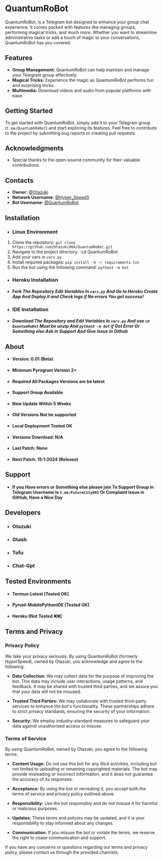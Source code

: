 # QuantumRoBot

QuantumRoBot, is a Telegram bot designed to enhance your group chat experience. It comes packed with features like managing groups, performing magical tricks, and much more. Whether you want to streamline administrative tasks or add a touch of magic to your conversations, QuantumRoBot has you covered.

## Features

- **Group Management:** QuantumRoBot can help maintain and manage your Telegram group effectively.
- **Magical Tricks:** Experience the magic as QuantumRoBot performs fun and surprising tricks.
- **Multimedia:** Download videos and audio from popular platforms with ease.

## Getting Started

To get started with QuantumRoBot, simply add it to your Telegram group (`t.me/Quantum004Bot`) and start exploring its features. Feel free to contribute to the project by submitting bug reports or creating pull requests.

## Acknowledgments

- Special thanks to the open-source community for their valuable contributions.

## Contacts

- **Owner:** [@Otazuki](https://t.me/Otazuki)
- **Network Username:** [@Hyper_Speed0](https://t.me/Hyper_Speed0)
- **Bot Username:** [@QuantumRoBot](https://t.me/Quantum004Bot)

## Installation

- ### Linux Environment
1. Clone the repository: `git clone https://github.com/Otazuki004/QuantumRoBot.git`
2. Navigate to the project directory: `cd QuantumRoBot
3. Add your vars in `vars.py`
5. Install required packages: `pip install -U -r requirements.txt`
6. Run the bot using the following command:
```python3 -m bot```

- ### Heroku Installation

- ##### Fork The Repository Edit Variables In `vars.py` And Go to Heroku Create App And Deploy it and Check logs if No errors You get success!

- ### IDE Installation

- ##### Download The Repository and Edit Variables In `vars.py` And use `cd QuantumRoBot` Must be unzip And `python3 -m bot` if Got Error Or Something else Ask in Support And Give Issue in Github

## About

- #### Version: 0.01 (Beta)
- #### Minimum Pyrogram Version 2+
- #### Required All Packages Versions are be latest
- #### Support Group Available
- #### New Update Within 5 Weeks
- #### Old Versions Not be supported
- #### Local Deployment Tested OK
- #### Versions Download: N/A
- #### Last Patch: None
- #### Next Patch: 15:1:2024 (Release)

## Support

- #### If you Have errors or Something else please join To Support Group in Telegram Username Is `t.me/FutureCity005` Or Complaint Issue in GitHub, Have a Nice Day

## Developers

- ### Otazuki
- ### Gtash
- ### Tofu
- ### Chat-Gpt

## Tested Environments

- #### Termux-Letest [Tested OK]
- #### Pyroid-MobilePythonIDE [Tested OK]
- #### Heroku [Not Tested ❌❌]

## Terms and Privacy

### Privacy Policy

We take your privacy seriously. By using QuantumRoBot (formerly HyperSpeed), owned by Otazuki, you acknowledge and agree to the following:

- **Data Collection:** We may collect data for the purpose of improving the bot. This data may include user interactions, usage patterns, and feedback. It may be shared with trusted third parties, and we assure you that your data will not be misused.

- **Trusted Third Parties:** We may collaborate with trusted third-party services to enhance the bot's functionality. These partnerships adhere to strict privacy standards, ensuring the security of your information.

- **Security:** We employ industry-standard measures to safeguard your data against unauthorized access or misuse.

### Terms of Service

By using QuantumRoBot, owned by Otazuki, you agree to the following terms:

- **Content Usage:** Do not use this bot for any illicit activities, including but not limited to uploading or renaming copyrighted materials. The bot may provide misleading or incorrect information, and it does not guarantee the accuracy of its responses.

- **Acceptance:** By using the bot or recreating it, you accept both the terms of service and privacy policy outlined above.

- **Responsibility:** Use the bot responsibly and do not misuse it for harmful or malicious purposes.

- **Updates:** These terms and policies may be updated, and it is your responsibility to stay informed about any changes.

- **Communication:** If you misuse the bot or violate the terms, we reserve the right to cease communication and support.

If you have any concerns or questions regarding our terms and privacy policy, please contact us through the provided channels.
